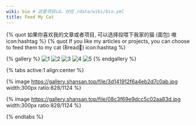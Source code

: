 ```yaml
---
wiki: bio # 这是项目id，对应 /data/wiki/bio.yml
title: Feed My Cat
---
```


{% quot 如果你喜欢我的文章或者项目, 可以选择投喂下我家的猫 (面包) 嗷 icon:hashtag %}
{% quot If you like my articles or projects, you can choose to feed them to my cat (Bread🍞) icon:hashtag %}

{% gallery %}
![1](https://gallery.shansan.top/file/1758344085761_image.png)
![2](https://gallery.shansan.top/file/1758344096645_image.png)
![3](https://gallery.shansan.top/file/1758344131779_image.png)
![4](https://gallery.shansan.top/file/1758559820162_image.png)
![5](https://gallery.shansan.top/file/1758559959188_image.png)
{% endgallery %}

{% tabs active:1 align:center %}

<!-- tab 微信-WeChat -->
{% image https://gallery.shansan.top/file/3d141912f6a4eb2d7c0ab.jpg width:300px ratio:828/1124 %}

<!-- tab 支付宝-Alipay -->
{% image https://gallery.shansan.top/file/08c3f69e9dcc5c02aa83d.jpg width:300px ratio:828/1124 %}

{% endtabs %}
